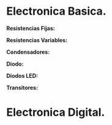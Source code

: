 # Electronica Basica.

__Resistencias Fijas:__



__Resistencias Variables:__



__Condensadores:__



__Diodo:__



__Diodos LED:__




__Transitores:__








# Electronica Digital.

